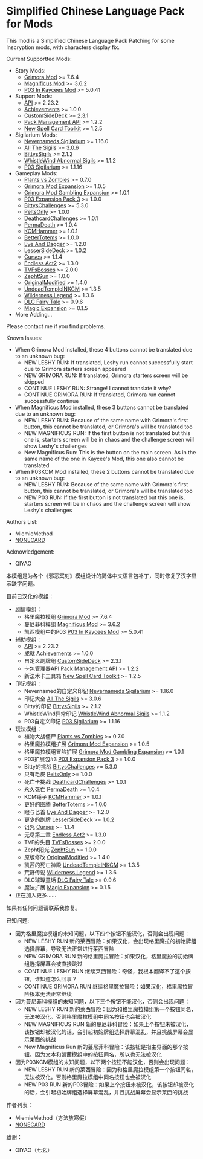 # Simplified Chinese Language Pack for Mods

This mod is a Simplified Chinese Language Pack Patching for some Inscryption mods, with characters display fix.

Current Supportted Mods:

- Story Mods:
    - [Grimora Mod](https://thunderstore.io/c/inscryption/p/Arackulele/GrimoraMod/) >= 7.6.4
    - [Magnificus Mod](https://thunderstore.io/c/inscryption/p/Silenceman/Magnificus_Mod/) >= 3.6.2
    - [P03 In Kaycees Mod](https://thunderstore.io/c/inscryption/p/Infiniscryption/P03_In_Kaycees_Mod/) >= 5.0.41
- Support Mods:
    - [API](https://thunderstore.io/c/inscryption/p/API_dev/API/) >= 2.23.2
    - [Achievements](https://thunderstore.io/c/inscryption/p/Infiniscryption/Achievements/) >= 1.0.0
    - [CustomSideDeck](https://thunderstore.io/c/inscryption/p/TVFLabs/CustomSideDeck/) >= 2.3.1
    - [Pack Management API](https://thunderstore.io/c/inscryption/p/Infiniscryption/Pack_Management_API/) >= 1.2.2
    - [New Spell Card Toolkit](https://thunderstore.io/c/inscryption/p/WhistleWind/New_Spell_Card_Toolkit/) >= 1.2.5
- Sigilarium Mods:
    - [Nevernameds Sigilarium](https://thunderstore.io/c/inscryption/p/Nevernamed/Nevernameds_Sigilarium/) >= 1.16.0
    - [All The Sigils](https://thunderstore.io/c/inscryption/p/AllTheSigils/All_The_Sigils/) >= 3.0.6
    - [BittysSigils](https://thunderstore.io/c/inscryption/p/bitty45/BittysSigils/) >= 2.1.2
    - [WhistleWind Abnormal Sigils](https://thunderstore.io/c/inscryption/p/WhistleWind/WhistleWind_Abnormal_Sigils/) >= 1.1.2
    - [P03 Sigilarium](https://thunderstore.io/c/inscryption/p/Infiniscryption/P03_Sigilarium/) >= 1.1.16
- Gameplay Mods:
    - [Plants vs Zombies](https://thunderstore.io/c/inscryption/p/Zepht/Plants_vs_Zombies/) >= 0.7.0
    - [Grimora Mod Expansion](https://thunderstore.io/c/inscryption/p/Arackulele/Grimora_Mod_Expansion/) >= 1.0.5
    - [Grimora Mod Gambling Expansion](https://thunderstore.io/c/inscryption/p/Arackulele/Grimora_Mod_Gambling_Expansion/) >= 1.0.1
    - [P03 Expansion Pack 3](https://thunderstore.io/c/inscryption/p/Infiniscryption/P03_Expansion_Pack_3/) >= 1.0.0
    - [BittysChallenges](https://thunderstore.io/c/inscryption/p/bitty45/BittysChallenges/) >= 5.3.0
    - [PeltsOnly](https://thunderstore.io/c/inscryption/p/keks307/PeltsOnly/) >= 1.0.0
    - [DeathcardChallenges](https://thunderstore.io/c/inscryption/p/TVFLabs/DeathcardChallenges/) >= 1.0.1
    - [PermaDeath](https://thunderstore.io/c/inscryption/p/GeckVolantMarin/PermaDeath/) >= 1.0.4
    - [KCMHammer](https://thunderstore.io/c/inscryption/p/TVFLabs/KCMHammer/) >= 1.0.1
    - [BetterTotems](https://thunderstore.io/c/inscryption/p/TVFLabs/BetterTotems/) >= 1.0.0
    - [Eye And Dagger](https://thunderstore.io/c/inscryption/p/Void_Slime/Eye_And_Dagger/) >= 1.2.0
    - [LesserSideDeck](https://thunderstore.io/c/inscryption/p/GeckVolantMarin/LesserSideDeck/) >= 1.0.2
    - [Curses](https://thunderstore.io/c/inscryption/p/Infiniscryption/Curses/) >= 1.1.4
    - [Endless Act2](https://thunderstore.io/c/inscryption/p/Mr_Fantastik/Endless_Act2/) >= 1.3.0
    - [TVFsBosses](https://thunderstore.io/c/inscryption/p/TVFLabs/TVFsBosses/) >= 2.0.0
    - [ZephtSun](https://thunderstore.io/c/inscryption/p/Zepht/ZephtSun/) >= 1.0.0
    - [OriginalModified](https://thunderstore.io/c/inscryption/p/NONECARD/OriginalModified/) >= 1.4.0
    - [UndeadTempleINKCM](https://thunderstore.io/c/inscryption/p/NONECARD/UndeadTempleINKCM/) >= 1.3.5
    - [Wilderness Legend](https://thunderstore.io/c/inscryption/p/WLD/Wilderness_Legend/) >= 1.3.6
    - [DLC Fairy Tale](https://thunderstore.io/c/inscryption/p/WLD/DLC_Fairy_Tale/) >= 0.9.6
    - [Magic Expansion](https://thunderstore.io/c/inscryption/p/WLD/Magic_Expansion/) >= 0.1.5
- More Adding...

Please contact me if you find problems.

Known Issues:

- When Grimora Mod installed, these 4 buttons cannot be translated due to an unknown bug:
    - NEW LESHY RUN: If translated, Leshy run cannot successfully start due to Grimora starters screen appeared
    - NEW GRIMORA RUN: If translated, Grimora starters screen will be skipped 
    - CONTINUE LESHY RUN: Strange! I cannot translate it why?
	- CONTINUE GRIMORA RUN: If translated, Grimora run cannot successfully continue
- When Magnificus Mod installed, these 3 buttons cannot be translated due to an unknown bug:
    - NEW LESHY RUN: Because of the same name with Grimora's first button, this cannot be translated, or Grimora's will be translated too
    - NEW MAGNIFICUS RUN: If the first button is not translated but this one is, starters screen will be in chaos and the challenge screen will show Leshy's challenges
	- New Magnificus Run: This is the button on the main screen. As in the same name of the one in Kaycee's Mod, this one also cannot be translated
- When P03KCM Mod installed, these 2 buttons cannot be translated due to an unknown bug:
    - NEW LESHY RUN: Because of the same name with Grimora's first button, this cannot be translated, or Grimora's will be translated too
    - NEW P03 RUN: If the first button is not translated but this one is, starters screen will be in chaos and the challenge screen will show Leshy's challenges

Authors List:
- MiemieMethod
- [NONECARD](https://thunderstore.io/c/inscryption/p/NONECARD/)

Acknowledgement:
- QIYAO

本模组是为各个《邪恶冥刻》模组设计的简体中文语言包补丁，同时修复了汉字显示缺字问题。

目前已汉化的模组：

- 剧情模组：
    - 格里魔拉模组 [Grimora Mod](https://thunderstore.io/c/inscryption/p/Arackulele/GrimoraMod/) >= 7.6.4
    - 蔓尼菲科模组 [Magnificus Mod](https://thunderstore.io/c/inscryption/p/Silenceman/Magnificus_Mod/) >= 3.6.2
    - 凯西模组中的P03 [P03 In Kaycees Mod](https://thunderstore.io/c/inscryption/p/Infiniscryption/P03_In_Kaycees_Mod/) >= 5.0.41
- 辅助模组：
    - [API](https://thunderstore.io/c/inscryption/p/API_dev/API/) >= 2.23.2
    - 成就 [Achievements](https://thunderstore.io/c/inscryption/p/Infiniscryption/Achievements/) >= 1.0.0
    - 自定义副牌组 [CustomSideDeck](https://thunderstore.io/c/inscryption/p/TVFLabs/CustomSideDeck/) >= 2.3.1
    - 卡包管理器API [Pack Management API](https://thunderstore.io/c/inscryption/p/Infiniscryption/Pack_Management_API/) >= 1.2.2
    - 新法术卡工具箱 [New Spell Card Toolkit](https://thunderstore.io/c/inscryption/p/WhistleWind/New_Spell_Card_Toolkit/) >= 1.2.5
- 印记模组：
    - Nevernamed的自定义印记 [Nevernameds Sigilarium](https://thunderstore.io/c/inscryption/p/Nevernamed/Nevernameds_Sigilarium/) >= 1.16.0
    - 印记大全 [All The Sigils](https://thunderstore.io/c/inscryption/p/AllTheSigils/All_The_Sigils/) >= 3.0.6
    - Bitty的印记 [BittysSigils](https://thunderstore.io/c/inscryption/p/bitty45/BittysSigils/) >= 2.1.2
    - WhistleWind异常印记 [WhistleWind Abnormal Sigils](https://thunderstore.io/c/inscryption/p/WhistleWind/WhistleWind_Abnormal_Sigils/) >= 1.1.2
    - P03自定义印记 [P03 Sigilarium](https://thunderstore.io/c/inscryption/p/Infiniscryption/P03_Sigilarium/) >= 1.1.16
- 玩法模组：
    - 植物大战僵尸 [Plants vs Zombies](https://thunderstore.io/c/inscryption/p/Zepht/Plants_vs_Zombies/) >= 0.7.0
    - 格里魔拉模组扩展 [Grimora Mod Expansion](https://thunderstore.io/c/inscryption/p/Arackulele/Grimora_Mod_Expansion/) >= 1.0.5
    - 格里魔拉模组冒险扩展 [Grimora Mod Gambling Expansion](https://thunderstore.io/c/inscryption/p/Arackulele/Grimora_Mod_Gambling_Expansion/) >= 1.0.1
    - P03扩展包#3 [P03 Expansion Pack 3](https://thunderstore.io/c/inscryption/p/Infiniscryption/P03_Expansion_Pack_3/) >= 1.0.0
    - Bitty的挑战 [BittysChallenges](https://thunderstore.io/c/inscryption/p/bitty45/BittysChallenges/) >= 5.3.0
    - 只有毛皮 [PeltsOnly](https://thunderstore.io/c/inscryption/p/keks307/PeltsOnly/) >= 1.0.0
    - 死亡卡挑战 [DeathcardChallenges](https://thunderstore.io/c/inscryption/p/TVFLabs/DeathcardChallenges/) >= 1.0.1
    - 永久死亡 [PermaDeath](https://thunderstore.io/c/inscryption/p/GeckVolantMarin/PermaDeath/) >= 1.0.4
    - KCM锤子 [KCMHammer](https://thunderstore.io/c/inscryption/p/TVFLabs/KCMHammer/) >= 1.0.1
    - 更好的图腾 [BetterTotems](https://thunderstore.io/c/inscryption/p/TVFLabs/BetterTotems/) >= 1.0.0
    - 眼与匕首 [Eye And Dagger](https://thunderstore.io/c/inscryption/p/Void_Slime/Eye_And_Dagger/) >= 1.2.0
    - 更少的副牌 [LesserSideDeck](https://thunderstore.io/c/inscryption/p/GeckVolantMarin/LesserSideDeck/) >= 1.0.2
    - 诅咒 [Curses](https://thunderstore.io/c/inscryption/p/Infiniscryption/Curses/) >= 1.1.4
    - 无尽第二章 [Endless Act2](https://thunderstore.io/c/inscryption/p/Mr_Fantastik/Endless_Act2/) >= 1.3.0
    - TVF的头目 [TVFsBosses](https://thunderstore.io/c/inscryption/p/TVFLabs/TVFsBosses/) >= 2.0.0
    - Zepht阳光 [ZephtSun](https://thunderstore.io/c/inscryption/p/Zepht/ZephtSun/) >= 1.0.0
    - 原版修改 [OriginalModified](https://thunderstore.io/c/inscryption/p/NONECARD/OriginalModified/) >= 1.4.0
    - 凯茜的死亡神殿 [UndeadTempleINKCM](https://thunderstore.io/c/inscryption/p/NONECARD/UndeadTempleINKCM/) >= 1.3.5
    - 荒野传说 [Wilderness Legend](https://thunderstore.io/c/inscryption/p/WLD/Wilderness_Legend/) >= 1.3.6
    - DLC璀璨童话 [DLC Fairy Tale](https://thunderstore.io/c/inscryption/p/WLD/DLC_Fairy_Tale/) >= 0.9.6
    - 魔法扩展 [Magic Expansion](https://thunderstore.io/c/inscryption/p/WLD/Magic_Expansion/) >= 0.1.5
- 正在加入更多……

如果有任何问题请联系我修复。

已知问题:

- 因为格里魔拉模组的未知问题，以下四个按钮不能汉化，否则会出现问题：
    - NEW LESHY RUN 新的莱西冒险：如果汉化，会出现格里魔拉的初始牌组选择屏幕，导致无法正常进行莱西冒险
    - NEW GRIMORA RUN 新的格里魔拉冒险：如果汉化，格里魔拉的初始牌组选择屏幕会被直接跳过
    - CONTINUE LESHY RUN 继续莱西冒险：奇怪，我根本翻译不了这个按钮，谁知道怎么回事？
	- CONTINUE GRIMORA RUN 继续格里魔拉冒险：如果汉化，格里魔拉冒险根本无法正常继续
- 因为蔓尼菲科模组的未知问题，以下三个按钮不能汉化，否则会出现问题：
    - NEW LESHY RUN 新的莱西冒险：因为和格里魔拉模组第一个按钮同名，无法被汉化。否则格里魔拉模组中同名按钮也会被汉化
    - NEW MAGNIFICUS RUN 新的蔓尼菲科冒险：如果上个按钮未被汉化，该按钮却被汉化的话，会引起初始牌组选择屏幕混乱，并且挑战屏幕会显示莱西的挑战
	- New Magnificus Run 新的蔓尼菲科冒险：该按钮是指主界面的那个按钮。因为文本和凯茜模组中的按钮同名，所以也无法被汉化
- 因为P03KCM模组的未知问题，以下两个按钮不能汉化，否则会出现问题：
    - NEW LESHY RUN 新的莱西冒险：因为和格里魔拉模组第一个按钮同名，无法被汉化。否则格里魔拉模组中同名按钮也会被汉化
    - NEW P03 RUN 新的P03冒险：如果上个按钮未被汉化，该按钮却被汉化的话，会引起初始牌组选择屏幕混乱，并且挑战屏幕会显示莱西的挑战

作者列表：
- MiemieMethod（方法放寒假）
- [NONECARD](https://thunderstore.io/c/inscryption/p/NONECARD/)

致谢：
- QIYAO（七幺）